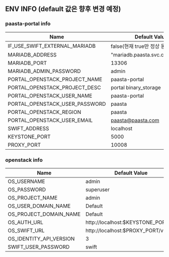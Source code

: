 ## ENV INFO (default 값은 향후 변경 예정)
### paasta-portal info
| Name | Default Value |
|--|--|
| IF_USE_SWIFT_EXTERNAL_MARIADB | false(현재 true만 정상 동작) |
| MARIADB_ADDRESS | "mariadb.paasta.svc.cluster.local" |
| MARIADB_PORT | 13306 |
| MARIADB_ADMIN_PASSWORD | admin |
| PORTAL_OPENSTACK_PROJECT_NAME | paasta-portal |
| PORTAL_OPENSTACK_PROJECT_DESC | portal binary_storage |
| PORTAL_OPENSTACK_USER_NAME | paasta-portal |
| PORTAL_OPENSTACK_USER_PASSWORD | paasta |
| PORTAL_OPENSTACK_REGION | paasta |
| PORTAL_OPENSTACK_USER_EMAIL | paasta@paasta.com |
| SWIFT_ADDRESS | localhost |
| KEYSTONE_PORT | 5000 |
| PROXY_PORT | 10008 |

### openstack info
| Name | Default Value |
|--|--|
| OS_USERNAME | admin |
| OS_PASSWORD | superuser |
| OS_PROJECT_NAME | admin |
| OS_USER_DOMAIN_NAME | Default |
| OS_PROJECT_DOMAIN_NAME | Default |
| OS_AUTH_URL | http://localhost:$KEYSTONE_PORT/v3 |
| OS_SWIFT_URL | http://localhost:$PROXY_PORT/v1 |
| OS_IDENTITY_API_VERSION | 3 |
| SWIFT_USER_PASSWORD | swift |
